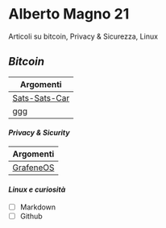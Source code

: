 # Alberto Magno 21
Articoli su bitcoin, Privacy & Sicurezza, Linux

## *Bitcoin*

| Argomenti                                    |
|--------------------------------------------|
| [Sats-Sats-Car](./Bitcoin/SSC/)  |
| ggg                                        |


#### *Privacy & Sicurity*

| Argomenti   |
|-------------------|
|[GrafeneOS](https://grapheneos.org/)|

#### *Linux e curiosità*

- [ ]   Markdown
- [ ]   Github
